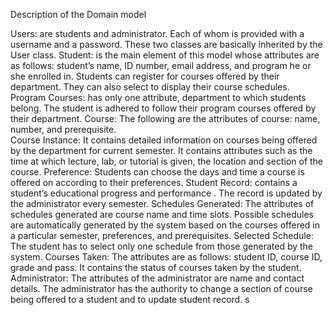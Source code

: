 Description of the Domain model

Users: are students and administrator. Each of whom is provided with a username and a password. These two classes are basically inherited by the User class.
Student: is the main element of this model whose attributes are as follows: student’s name, ID number, email address, and program he or she enrolled in. Students can register for courses offered by their department. They can also select to display their course schedules.
 Program Courses: has only one attribute, department to which students belong. The student is adhered to follow their program courses offered by their department.
Course: The following are the attributes of course: name, number, and prerequisite.  
Course Instance: It contains detailed information on courses being offered by the department for current semester. It contains attributes such as the time at which lecture, lab, or tutorial is given, the location and section of the course.
 Preference: Students can choose the days and time a course is offered on according to their preferences. 
Student Record: contains a student’s educational progress and performance . The record is updated by the administrator every semester.
Schedules Generated: The attributes of schedules generated are course name and time slots. Possible schedules are automatically generated by the system based on the courses offered in a particular semester, preferences, and prerequisites. 
Selected Schedule: The student has to select only one schedule from those generated by the system. 
Courses Taken: The attributes are as follows: student ID, course ID, grade and pass. It contains the status of courses taken by the student.
Administrator: The attributes of the administrator are name and contact details. The administrator has the authority to change a section of course being offered to a student and to update student record.
s